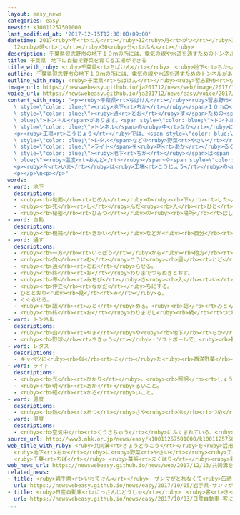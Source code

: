 ```yaml
---
layout: easy_news
categories: easy
newsid: k10011257501000
last_modified_at: '2017-12-15T12:30:00+09:00'
datetime: 2017<ruby>年<rt>ねん</rt></ruby>12<ruby>月<rt>がつ</rt></ruby>15<ruby>日<rt>にち</rt></ruby>
  12<ruby>時<rt>じ</rt></ruby>30<ruby>分<rt>ふん</rt></ruby>
description: 千葉県習志野市の地下１０ｍの所には、電気の線や水道を通すためのトンネルがあります。
title: 千葉県　地下に自動で野菜を育てる工場ができる
title_with_ruby: <ruby>千葉県<rt>ちばけん</rt></ruby>　<ruby>地下<rt>ちか</rt></ruby>に<ruby>自動<rt>じどう</rt></ruby>で<ruby>野菜<rt>やさい</rt></ruby>を<ruby>育<rt>そだ</rt></ruby>てる<ruby>工場<rt>こうじょう</rt></ruby>ができる
outline: 千葉県習志野市の地下１０ｍの所には、電気の線や水道を通すためのトンネルがあります。
outline_with_ruby: <ruby>千葉県<rt>ちばけん</rt></ruby><ruby>習志野市<rt>ならしのし</rt></ruby>の<ruby>地下<rt>ちか</rt></ruby>１０ｍの<ruby>所<rt>ところ</rt></ruby>には、<ruby>電気<rt>でんき</rt></ruby>の<ruby>線<rt>せん</rt></ruby>や<ruby>水道<rt>すいどう</rt></ruby>を<ruby>通<rt>とお</rt></ruby>すためのトンネルがあります。
image_url: https://newswebeasy.github.io/ja201712/news/web/image/2017/12/13/K10011257501_1712131858_1712131902_01_03.jpg
voice_url: https://newswebeasy.github.io/ja201712/news/easy/voice/2017/12/15/k10011257501000.mp3
content_with_ruby: "<p><ruby>千葉県<rt>ちばけん</rt></ruby><ruby>習志野市<rt>ならしのし</rt></ruby>の<span\
  \ style=\"color: blue;\"><ruby>地下<rt>ちか</rt></ruby></span>１０ｍの<ruby>所<rt>ところ</rt></ruby>には、<ruby>電気<rt>でんき</rt></ruby>の<ruby>線<rt>せん</rt></ruby>や<ruby>水道<rt>すいどう</rt></ruby>を<span\
  \ style=\"color: blue;\"><ruby>通<rt>とお</rt></ruby>す</span>ための<span style=\"color:\
  \ blue;\">トンネル</span>があります。<span style=\"color: blue;\">トンネル</span>の<ruby>長<rt>なが</rt></ruby>さは３．１ｋｍですが、そのうち１．３ｋｍは２０<ruby>年<rt>ねん</rt></ruby><ruby>以上<rt>いじょう</rt></ruby><ruby>使<rt>つか</rt></ruby>っていません。この<span\
  \ style=\"color: blue;\">トンネル</span>の<ruby>中<rt>なか</rt></ruby>に<ruby>野菜<rt>やさい</rt></ruby><ruby>工場<rt>こうじょう</rt></ruby>ができて、１０<ruby>月<rt>がつ</rt></ruby>から２つの<ruby>会社<rt>かいしゃ</rt></ruby>が<ruby>野菜<rt>やさい</rt></ruby>を<ruby>育<rt>そだ</rt></ruby>てています。</p>\n\
  <p><ruby>工場<rt>こうじょう</rt></ruby>では、<span style=\"color: blue;\"><ruby>自動<rt>じどう</rt></ruby></span>で<span\
  \ style=\"color: blue;\">レタス</span>などの<ruby>野菜<rt>やさい</rt></ruby>に<ruby>水<rt>みず</rt></ruby>をやったり、<span\
  \ style=\"color: blue;\">ライト</span>を<ruby>明<rt>あか</rt></ruby>るくしたり<ruby>暗<rt>くら</rt></ruby>くしたりします。<span\
  \ style=\"color: blue;\"><ruby>地下<rt>ちか</rt></ruby></span>は<span style=\"color:\
  \ blue;\"><ruby>温度<rt>おんど</rt></ruby></span>や<span style=\"color: blue;\"><ruby>湿度<rt>しつど</rt></ruby></span>があまり<ruby>変<rt>か</rt></ruby>わらないため、<ruby>電気<rt>でんき</rt></ruby><ruby>代<rt>だい</rt></ruby>を<ruby>普通<rt>ふつう</rt></ruby>の<ruby>野菜<rt>やさい</rt></ruby><ruby>工場<rt>こうじょう</rt></ruby>の３０%ぐらいにすることができます。</p>\n\
  <p><ruby>今<rt>いま</rt></ruby>は<ruby>工場<rt>こうじょう</rt></ruby>の<ruby>長<rt>なが</rt></ruby>さは３０mですが、２０２０<ruby>年<rt>ねん</rt></ruby>までに８００ｍに<ruby>大<rt>おお</rt></ruby>きくする<ruby>計画<rt>けいかく</rt></ruby>です。</p>\n\
  <p></p>\n<p></p>"
words:
- word: 地下
  descriptions:
  - <ruby><rb>地面</rb><rt>じめん</rt></ruby>の<ruby><rb>下</rb><rt>した</rt></ruby>。<ruby><rb>地中</rb><rt>ちちゅう</rt></ruby>。
  - <ruby><rb>死</rb><rt>し</rt></ruby>んだ<ruby><rb>人</rb><rt>ひと</rt></ruby>の<ruby><rb>行</rb><rt>い</rt></ruby>く<ruby><rb>世</rb><rt>よ</rt></ruby>。あの<ruby><rb>世</rb><rt>よ</rt></ruby>。
  - <ruby><rb>秘密</rb><rt>ひみつ</rt></ruby>の<ruby><rb>場所</rb><rt>ばしょ</rt></ruby>。
- word: 自動
  descriptions:
  - <ruby><rb>機械</rb><rt>きかい</rt></ruby>などが<ruby><rb>自分</rb><rt>じぶん</rt></ruby>の<ruby><rb>力</rb><rt>ちから</rt></ruby>で<ruby><rb>動</rb><rt>うご</rt></ruby>くこと。
- word: 通す
  descriptions:
  - <ruby><rb>一方</rb><rt>いっぽう</rt></ruby>から<ruby><rb>他方</rb><rt>たほう</rt></ruby>に<ruby><rb>行</rb><rt>い</rt></ruby>き<ruby><rb>着</rb><rt>つ</rt></ruby>くようにする。
  - <ruby><rb>向</rb><rt>む</rt></ruby>こうに<ruby><rb>届</rb><rt>とど</rt></ruby>かせる。
  - <ruby><rb>通</rb><rt>とお</rt></ruby>らせる。
  - <ruby><rb>終</rb><rt>お</rt></ruby>わりまでつらぬきとおす。
  - <ruby><rb>導</rb><rt>みちび</rt></ruby>き<ruby><rb>入</rb><rt>い</rt></ruby>れる。
  - <ruby><rb>仲立</rb><rt>なかだ</rt></ruby>ちにする。
  - ひととおり<ruby><rb>見</rb><rt>み</rt></ruby>る。
  - くぐらせる。
  - <ruby><rb>認</rb><rt>みと</rt></ruby>める。<ruby><rb>認</rb><rt>みと</rt></ruby>めさせる。
  - <ruby><rb>終</rb><rt>お</rt></ruby>わりまでし<ruby><rb>続</rb><rt>つづ</rt></ruby>ける。
- word: トンネル
  descriptions:
  - <ruby><rb>山</rb><rt>やま</rt></ruby>や<ruby><rb>地下</rb><rt>ちか</rt></ruby>や<ruby><rb>海底</rb><rt>かいてい</rt></ruby>に<ruby><rb>穴</rb><rt>あな</rt></ruby>をあけて、<ruby><rb>人</rb><rt>ひと</rt></ruby>や<ruby><rb>車</rb><rt>くるま</rt></ruby>などが<ruby><rb>通</rb><rt>とお</rt></ruby>れるようにしたもの。
  - <ruby><rb>野球</rb><rt>やきゅう</rt></ruby>・ソフトボールで、<ruby><rb>野手</rb><rt>やしゅ</rt></ruby>がゴロを<ruby><rb>取</rb><rt>と</rt></ruby>りそこなって、またの<ruby><rb>間</rb><rt>あいだ</rt></ruby>から<ruby><rb>後</rb><rt>うし</rt></ruby>ろにのがすこと。
- word: レタス
  descriptions:
  - キャベツに<ruby><rb>似</rb><rt>に</rt></ruby>た<ruby><rb>西洋野菜</rb><rt>せいようやさい</rt></ruby>。サラダなどに<ruby><rb>使</rb><rt>つか</rt></ruby>う。タマヂシャ。
- word: ライト
  descriptions:
  - <ruby><rb>光</rb><rt>ひかり</rt></ruby>。<ruby><rb>照明</rb><rt>しょうめい</rt></ruby>。
  - <ruby><rb>明</rb><rt>あか</rt></ruby>るいこと。
  - <ruby><rb>軽</rb><rt>かる</rt></ruby>いこと。
- word: 温度
  descriptions:
  - <ruby><rb>熱</rb><rt>あつ</rt></ruby>さや<ruby><rb>冷</rb><rt>つめ</rt></ruby>たさの<ruby><rb>度合</rb><rt>どあ</rt></ruby>いを<ruby><rb>数字</rb><rt>すうじ</rt></ruby>で<ruby><rb>表</rb><rt>あらわ</rt></ruby>したもの。
- word: 湿度
  descriptions:
  - <ruby><rb>空気中</rb><rt>くうきちゅう</rt></ruby>にふくまれている、<ruby><rb>水蒸気</rb><rt>すいじょうき</rt></ruby>の<ruby><rb>割合</rb><rt>わりあい</rt></ruby>。
source_url: http://www3.nhk.or.jp/news/easy/k10011257501000/k10011257501000.html
web_title_with_ruby: <ruby>共同溝<rt>きょうどうこう</rt></ruby>を<ruby>活用<rt>かつよう</rt></ruby>
  <ruby>地下<rt>ちか</rt></ruby>に<ruby>野菜<rt>やさい</rt></ruby><ruby>工場<rt>こうじょう</rt></ruby>
  <ruby>千葉<rt>ちば</rt></ruby> <ruby>幕張<rt>まくはり</rt></ruby><ruby>新都心<rt>しんとしん</rt></ruby>
web_news_url: https://newswebeasy.github.io/news/web/2017/12/13/共同溝を活用-地下に野菜工場-千葉-幕張新都心
related_news:
- title: <ruby>岩手県<rt>いわてけん</rt></ruby>　サンマがとれなくて<ruby>缶詰<rt>かんづめ</rt></ruby>の<ruby>工場<rt>こうじょう</rt></ruby>を<ruby>閉<rt>し</rt></ruby>める
  url: https://newswebeasy.github.io/news/easy/2017/10/05/岩手県-サンマがとれなくて缶詰の工場を閉める
- title: <ruby>日産自動車<rt>にっさんじどうしゃ</rt></ruby>　<ruby>客<rt>きゃく</rt></ruby>に<ruby>売<rt>う</rt></ruby>った１２１<ruby>万<rt>まん</rt></ruby><ruby>台<rt>だい</rt></ruby>の<ruby>検査<rt>けんさ</rt></ruby>に<ruby>問題<rt>もんだい</rt></ruby>があった
  url: https://newswebeasy.github.io/news/easy/2017/10/03/日産自動車-客に売った121万台の検査に問題があった
...
```

